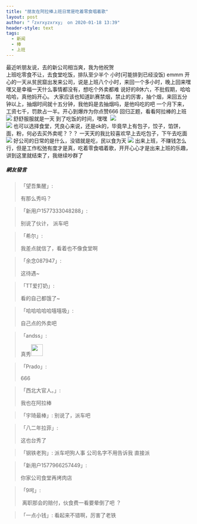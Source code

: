 ```yaml
---
title: "朋友在阿拉棒上班日常是吃着零食唱着歌"
layout: post
author: "「zxrxyzxrxy」 on 2020-01-18 13:39"
header-style: text
tags:
  - 新闻
  - 棒
  - 上班
---
```


最近听朋友说，去的新公司相当爽，我为他祝贺<br>
上班吃零食不让，去食堂吃饭，排队至少半个 小时(可能排到已经没饭)
emmm
开心的一天从贫民窟出发来公司，说是上班八个小时，来回一个多小时，晚上回来嘿嘿又是幸福一天什么事情都没有，想吃个外卖都难
说好的8休六，不批假期，哈哈哈哈，真他妈开心。
大家应该也知道趴赛禁烟，禁止的厉害，抽个烟，来回五分钟以上，抽烟时间就十五分钟，我他妈是去抽烟吗，是他吗吃的吧
一个月下来，工资七千，罚款占一半。开心到爆炸为你点赞666
回归正题，看看阿拉棒的上班
<img src="http://images.feileyuan.com/images/ueditor/2020011813330000072872.PNG">
舒舒服服就是一天
到了吃饭的时间，嘿嘿
&nbsp;<img src="http://images.feileyuan.com/images/ueditor/2020011813340000262120.PNG">
<br>
<input type="hidden" value="菲乐园提供"><img src="http://images.feileyuan.com/images/ueditor/2020011813340000452677.PNG">
也可以选择食堂，凭良心来说，还是ok的，毕竟早上有包子，饺子，馅饼，面，粉，何必去买外卖呢？？？
一天天的我比较喜欢早上去吃包子，下午去吃面
<img src="http://images.feileyuan.com/images/ueditor/2020011813350000461022.PNG">
好公司的日常的是什么，没错就是吃，民以食为天
<img src="http://images.feileyuan.com/images/ueditor/2020011813360000441542.PNG">
出来上班，不赚钱怎么行，但是工作松弛有度才是真，吃着零食唱着歌，开开心心才是出来上班的乐趣，讲到这里就结束了，我继续吵群了

##### 網友發言 
> 「望吾集醒」:
> <p>有那么秀吗？</p>

> 「新用户1577333048288」:
> <p>别说了伙计， 派车吧</p>

> 「希尔」:
> <p>我差点就信了，看着也不像食堂啊</p>

> 「余念087947」:
> <p>这待遇~</p>

> 「TT爱打奶」:
> <p>看的自己都饿了~</p>

> 「哈哈哈哈哈嘻嘻吸」:
> <p>自己点的外卖吧</p>

> 「andss」:
> <p>真秀<img src="http://images.feileyuan.com/images/ueditor/dialogs/emotion/images/yct/yct_036.gif" width="32" height="32"></p>

> 「Prado」:
> <p>666</p>

> 「西北大官人。」:
> <p>我也在阿拉棒</p>

> 「宇琦最棒」:
> 别说了，派车吧

> 「八二年拉菲」:
> <p>这也台秀了</p>

> 「钢铁老狗」:
> 派车吧狗人事 公司名字不用告诉我 直接派

> 「新用户1577966257449」:
> <p>你家公司食堂再烤肉店</p>

> 「9呺」:
> <p>&nbsp;离职那会的赔付，伙食费一看要晕倒了吧 ？</p>

> 「一点小钱」:
> 看起来不错啊，厉害了老铁


